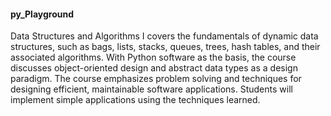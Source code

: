 #### py_Playground

Data Structures and Algorithms I covers the fundamentals of dynamic data structures, such as bags, lists, stacks, queues, trees, hash tables, and their associated algorithms. With Python software as the basis, the course discusses object-oriented design and abstract data types as a design paradigm. The course emphasizes problem solving and techniques for designing efficient, maintainable software applications. Students will implement simple applications using the techniques learned.
